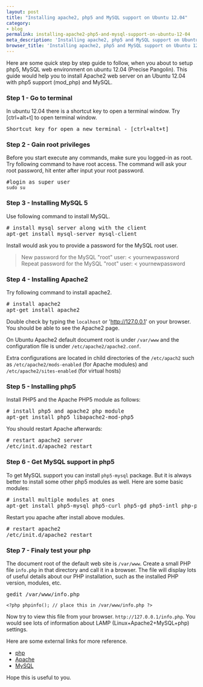 ```yaml
---
layout: post
title: "Installing apache2, php5 and MySQL support on Ubuntu 12.04"
category: 
- blog
permalink: installing-apache2-php5-and-mysql-support-on-ubuntu-12-04
meta_description: 'Installing apache2, php5 and MySQL support on Ubuntu 12.04'
browser_title: 'Installing apache2, php5 and MySQL support on Ubuntu 12.04'
---
```


Here are some quick step by step guide to follow, when you about to setup php5, MySQL web environment on ubuntu 12.04
(Precise Pangolin). This guide would help you to install Apache2 web server on an Ubuntu 12.04 with php5
support (mod_php) and MySQL.

### Step 1 - Go to terminal

In ubuntu 12.04 there is a shortcut key to open a terminal window. Try [ctrl+alt+t] to open terminal window.

<pre>
Shortcut key for open a new terminal - [ctrl+alt+t] 
</pre>

### Step 2 - Gain root privileges

Before you start execute any commands, make sure you logged-in as root. Try following command to have root access.
The command will ask your root password, hit enter after input your root password.

<pre class="terminal">
#login as super user
<code>sudo su</code>
</pre>

### Step 3 - Installing MySQL 5

Use following command to install MySQL. 

<pre class="terminal">
# install mysql server along with the client
apt-get install mysql-server mysql-client
</pre>

Install would ask you to provide a password for the MySQL root user. 

> New password for the MySQL "root" user: < yournewpassword
Repeat password for the MySQL "root" user: < yournewpassword

### Step 4 - Installing Apache2

Try following command to install apache2.

<pre class="terminal">
# install apache2
apt-get install apache2
</pre>

Double check by typing the `localhost` or 'http://127.0.0.1' on your browser. You should be able to see the Apache2 page.

On Ubuntu Apache2 default document root is under `/var/www` and the configuration file is
 under `/etc/apache2/apache2.conf`.

Extra configurations are located in child directories of the `/etc/apach2` such as `/etc/apache2/mods-enabled`
 (for Apache modules) and `/etc/apache2/sites-enabled` (for virtual hosts)

### Step 5 - Installing php5

Install PHP5 and the Apache PHP5 module as follows:

<pre class="terminal">
# install php5 and apache2 php module
apt-get install php5 libapache2-mod-php5
</pre>

You should restart Apache afterwards:

<pre class="terminal">
# restart apache2 server
/etc/init.d/apache2 restart
</pre>

### Step 6 - Get MySQL support in php5

To get MySQL support you can install `php5-mysql` package. But it is always better to install some other php5 modules
as well. Here are some basic modules:

<pre class="terminal">
# install multiple modules at ones
apt-get install php5-mysql php5-curl php5-gd php5-intl php-pear php5-imagick php5-imap php5-mcrypt php5-memcache php5-ming php5-ps php5-pspell php5-recode php5-snmp php5-sqlite php5-tidy php5-xmlrpc php5-xsl
</pre>

Restart you apache after install above modules.

<pre class="terminal">
# restart apache2
/etc/init.d/apache2 restart
</pre>

### Step 7 - Finaly test your php 

The document root of the default web site is `/var/www`. Create a small PHP file `info.php` in that directory
 and call it in a browser. The file will display lots of useful details about our PHP installation, such as the
 installed PHP version, modules, etc.

<pre class="terminal">
gedit /var/www/info.php
</pre>

`<?php phpinfo(); // place this in /var/www/info.php ?>`

Now try to view this file from your browser. `http://127.0.0.1/info.php`. You would see lots of information about LAMP
(Linux+Apache2+MySQL+php) settings.

Here are some external links for more reference.

 - [php](http://www.php.net/)
 - [Apache](http://httpd.apache.org/)
 - [MySQL](http://www.mysql.com/)

Hope this is useful to you. 
